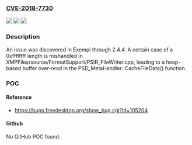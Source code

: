 ### [CVE-2018-7730](https://cve.mitre.org/cgi-bin/cvename.cgi?name=CVE-2018-7730)
![](https://img.shields.io/static/v1?label=Product&message=n%2Fa&color=blue)
![](https://img.shields.io/static/v1?label=Version&message=n%2Fa&color=blue)
![](https://img.shields.io/static/v1?label=Vulnerability&message=n%2Fa&color=brighgreen)

### Description

An issue was discovered in Exempi through 2.4.4. A certain case of a 0xffffffff length is mishandled in XMPFiles/source/FormatSupport/PSIR_FileWriter.cpp, leading to a heap-based buffer over-read in the PSD_MetaHandler::CacheFileData() function.

### POC

#### Reference
- https://bugs.freedesktop.org/show_bug.cgi?id=105204

#### Github
No GitHub POC found.

